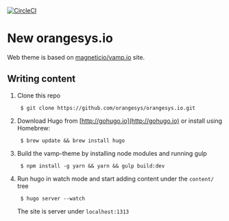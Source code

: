 [![CircleCI](https://circleci.com/gh/orangesys/orangesys.io.svg?style=svg)](https://circleci.com/gh/orangesys/orangesys.io)
# New orangesys.io

Web theme is based on [magneticio/vamp.io](https://github.com/magneticio/vamp.io) site.

## Writing content

1. Clone this repo

        $ git clone https://github.com/orangesys/orangesys.io.git

2. Download Hugo from [http://gohugo.io](http://gohugo.io) or install using Homebrew:

        $ brew update && brew install hugo

3. Build the vamp-theme by installing node modules and running gulp

        $ npm install -g yarn && yarn && gulp build:dev


4. Run hugo in watch mode and start adding content under the `content/` tree

        $ hugo server --watch

    The site is server under `localhost:1313`
